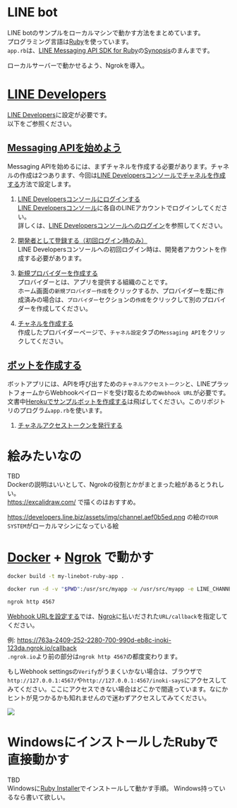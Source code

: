 # LINE bot

LINE botのサンプルをローカルマシンで動かす方法をまとめています。  
プログラミング言語は[Ruby](https://www.ruby-lang.org/ja/)を使っています。  
`app.rb`は、[LINE Messaging API SDK for Ruby](https://github.com/line/line-bot-sdk-ruby)の[Synopsis](https://github.com/line/line-bot-sdk-ruby#synopsis)のまんまです。

ローカルサーバーで動かせるよう、Ngrokを導入。


# [LINE Developers](https://developers.line.biz/ja/)
[LINE Developers](https://developers.line.biz/ja/)に設定が必要です。  
以下をご参照ください。  

## [Messaging APIを始めよう](https://developers.line.biz/ja/docs/messaging-api/getting-started/)

Messaging APIを始めるには、まずチャネルを作成する必要があります。チャネルの作成は2つあります、今回は[LINE Developersコンソールでチャネルを作成する](https://developers.line.biz/ja/docs/messaging-api/getting-started/#using-console)方法で設定します。

1. [LINE Developersコンソールにログインする](https://developers.line.biz/ja/docs/messaging-api/getting-started/#step-one-log-in-to-line-developers-console)  
[LINE Developersコンソール](https://developers.line.biz/console/)に各自のLINEアカウントでログインしてください。  
詳しくは、[LINE Developersコンソールへのログイン](https://developers.line.biz/ja/docs/line-developers-console/login-account/)を参照してください。

2. [開発者として登録する（初回ログイン時のみ）](https://developers.line.biz/ja/docs/messaging-api/getting-started/#step-two-register-as-developer)  
LINE Developersコンソールへの初回ログイン時は、開発者アカウントを作成する必要があります。
3. [新規プロバイダーを作成する](https://developers.line.biz/ja/docs/messaging-api/getting-started/#step-three-create-new-provider)    
プロバイダーとは、アプリを提供する組織のことです。  
ホーム画面の`新規プロバイダー作成`をクリックするか、プロバイダーを既に作成済みの場合は、`プロバイダー`セクションの`作成`をクリックして別のプロバイダーを作成してください。

4. [チャネルを作成する](https://developers.line.biz/ja/docs/messaging-api/getting-started/#step-four-create-channel)  
作成したプロバイダーページで、`チャネル設定`タブの`Messaging API`をクリックしてください。
 

## [ボットを作成する](https://developers.line.biz/ja/docs/messaging-api/building-bot/)
ボットアプリには、APIを呼び出すための`チャネルアクセストークン`と、LINEプラットフォームからWebhookペイロードを受け取るための`Webhook URL`が必要です。  
文書中[Herokuでサンプルボットを作成する](https://developers.line.biz/ja/docs/messaging-api/building-sample-bot-with-heroku/)は飛ばしてください。このリポジトリのプログラム`app.rb`を使います。

1. [チャネルアクセストークンを発行する](https://developers.line.biz/ja/docs/messaging-api/channel-access-tokens/#long-lived-channel-access-tokens)  



# 絵みたいなの

TBD  
Dockerの説明はいいとして、Ngrokの役割とかがまとまった絵があるとうれしい。  
https://excalidraw.com/ で描くのはおすすめ。  

<https://developers.line.biz/assets/img/channel.aef0b5ed.png>
の絵の`YOUR SYSTEM`がローカルマシンになっている絵

# [Docker](https://www.docker.com/) + [Ngrok](https://ngrok.com/) で動かす

```bash
docker build -t my-linebot-ruby-app .

docker run -d -v "$PWD":/usr/src/myapp -w /usr/src/myapp -e LINE_CHANNEL_ID="165...yours" -e LINE_CHANNEL_SECRET="82a...yours" -e LINE_CHANNEL_TOKEN="wTq+...yours" -p 4567:4567 my-linebot-ruby-app

ngrok http 4567
```

[Webhook URLを設定する](https://developers.line.biz/ja/docs/messaging-api/building-bot/#setting-webhook-url)では、[Ngrok](https://ngrok.com/)に払いだされた`URL/callback`を指定してください。  

例: <https://763a-2409-252-2280-700-990d-eb8c-inoki-123da.ngrok.io/callback>  
`.ngrok.io`より前の部分は`ngrok http 4567`の都度変わります。

もしWebhook settingsの`Verify`がうまくいかない場合は、ブラウザで`http://127.0.0.1:4567/`や`http://127.0.0.1:4567/inoki-says`にアクセスしてみてください。ここにアクセスできない場合はどこかで間違っています。なにかヒントが見つかるかも知れませんので迷わずアクセスしてみてください。

![](https://developers.line.biz/assets/img/webhook-url-example-com.927fd2c9.png)


# WindowsにインストールしたRubyで直接動かす

TBD  
Windowsに[Ruby Installer](https://rubyinstaller.org/)でインストールして動かす手順。 
Windows持っているなら書いて欲しい。 
